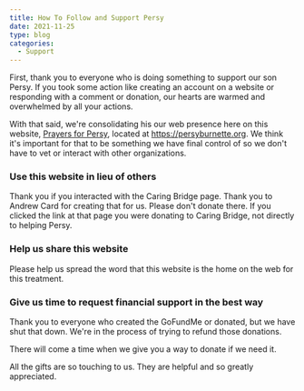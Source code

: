 ```yaml
---
title: How To Follow and Support Persy
date: 2021-11-25
type: blog
categories:
  - Support
---
```


First, thank you to everyone who is doing something to support our son Persy.
If you took some action like creating an account on a website or responding
with a comment or donation, our hearts are warmed and overwhelmed by all your
actions.

With that said, we're consolidating his our web presence here on this website,
[Prayers for Persy](https://persyburnette.org), located at
https://persyburnette.org. We think it's important for that to be something we
have final control of so we don't have to vet or interact with other
organizations.

### Use this website in lieu of others

Thank you if you interacted with the Caring Bridge page. Thank you to Andrew
Card for creating that for us. Please don't donate there. If you clicked the
link at that page you were donating to Caring Bridge, not directly to helping
Persy.

### Help us share this website

Please help us spread the word that this website is the home on the web for
this treatment.

### Give us time to request financial support in the best way

Thank you to everyone who created the GoFundMe or donated, but we have shut
that down. We're in the process of trying to refund those donations.

There will come a time when we give you a way to donate if we need it.

All the gifts are so touching to us. They are helpful and so greatly appreciated.
